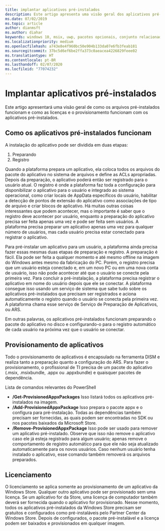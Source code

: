 ```yaml
---
title: implantar aplicativos pré-instalados
description: Este artigo apresenta uma visão geral dos aplicativos pré-instalados
ms.date: 07/02/2019
ms.topic: article
author: dianmsft
ms.author: diahar
keywords: windows 10, msix, uwp, pacotes opcionais, conjunto relacionado, extensão do pacote, visual studio
ms.localizationpriority: medium
ms.openlocfilehash: a743e8e4f960bc50e904b133da07e6fb3feab181
ms.sourcegitcommit: 37bc5d6ef6be2ffa373c0aeacea4226829feee02
ms.translationtype: HT
ms.contentlocale: pt-BR
ms.lasthandoff: 02/07/2020
ms.locfileid: "77074232"
---
```

# <a name="deploying-preinstalled-apps"></a>Implantar aplicativos pré-instalados 
Este artigo apresentará uma visão geral de como os arquivos pré-instalados funcionam e como as licenças e o provisionamento funcionam com os aplicativos pré-instalados. 

## <a name="how-preinstalled-apps-work"></a>Como os aplicativos pré-instalados funcionam 

A instalação do aplicativo pode ser dividida em duas etapas: 
1. Preparando 
2. Registro 

Quando a plataforma prepara um aplicativo, ela coloca todos os arquivos do pacote do aplicativo no sistema de arquivos e define as ACLs apropriadas. Depois da preparação, o aplicativo poderá então ser registrado para o usuário atual. O registro é onde a plataforma faz toda a configuração para disponibilizar o aplicativo para o usuário e integrado ao sistema operacional, como criar locais de AppData específicos do usuário, habilitar a detecção de pontos de extensão do aplicativo como associações de tipo de arquivo e criar blocos de aplicativo. Há muitas outras coisas interessantes que podem acontecer, mas o importante é saber que o registro deve acontecer por usuário, enquanto a preparação do aplicativo precisa ser feita apenas uma vez e pode ser feita sem usuários. A plataforma precisa preparar um aplicativo apenas uma vez para qualquer número de usuários, mas cada usuário precisa estar conectado para registrar o aplicativo.

Para pré-instalar um aplicativo para um usuário, a plataforma ainda precisa fazer essas mesmas duas etapas de preparação e registro. A preparação é fácil. Ela pode ser feita a qualquer momento e até mesmo offline na imagem do Windows antes mesmo da fabricação do PC. Porém, o registro precisa que um usuário esteja conectado e, em um novo PC ou em uma nova conta de usuário, isso não pode acontecer até que o usuário se conecte pela primeira vez. Para concluir a pré-instalação, a plataforma precisa registrar o aplicativo em nome do usuário depois que ele se conectar. A plataforma consegue isso usando um serviço de sistema que sabe tudo sobre os aplicativos pré-instalados que precisam ser registrados e aciona automaticamente o registro quando o usuário se conecta pela primeira vez. A plataforma chama esse serviço de Serviço de Preparação de Aplicativos, ou ARS.

Em outras palavras, os aplicativos pré-instalados funcionam preparando o pacote do aplicativo no disco e configurando-o para o registro automático de cada usuário na próxima vez que o usuário se conectar.

## <a name="provisioning-apps"></a>Provisionamento de aplicativos 
Todo o provisionamento de aplicativos é encapsulado na ferramenta DISM e realiza tanto a preparação quanto a configuração do ARS. Para fazer o provisionamento, o profissional de TI precisa de um pacote do aplicativo (.msix, .msixbundle, .appx ou .appxbundle) e quaisquer pacotes de dependência. 

Lista de comandos relevantes do PowerShell
* **/Get-ProvisionedAppxPackages** Isso listará todos os aplicativos pré-instalados na imagem.
* **/Add-ProvisionedAppxPackage** Isso prepara o pacote appx e o configura para pré-instalação. Todas as dependências também precisam ser fornecidas, as quais podem ser encontradas no SDK ou nos pacotes baixados da Microsoft Store.
* **/Remove-ProvisionedAppxPackage** Isso pode ser usado para remover um aplicativo pré-instalado. Observe que isso não remove o aplicativo caso ele já esteja registrado para algum usuário; apenas remove o comportamento de registro automático para que ele não seja atualizado automaticamente para os novos usuários.  Caso nenhum usuário tenha instalado o aplicativo, esse comando também removerá os arquivos preparados.

## <a name="licensing"></a>Licenciamento
O licenciamento se aplica somente ao provisionamento de um aplicativo da Windows Store. Qualquer outro aplicativo pode ser provisionado sem uma licença. Se um aplicativo for da Store, uma licença de computador também deverá ser fornecida quando o aplicativo for provisionado. Nesse momento, todos os aplicativos pré-instalados da Windows Store precisam ser gratuitos e configurados como pré-instaláveis pelo Partner Center da Windows Store. Depois de configurados, o pacote pré-instalável e a licença podem ser baixados e provisionados em qualquer imagem.

